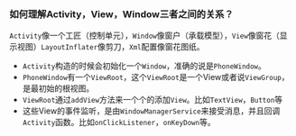 ### 如何理解Activity，View，Window三者之间的关系？

`Activity`像一个工匠（控制单元），`Window`像窗户（承载模型），`View`像窗花（显示视图）`LayoutInflater`像剪刀，`Xml`配置像窗花图纸。

* `Activity`构造的时候会初始化一个`Window`，准确的说是`PhoneWindow`。
* `PhoneWindow`有一个`ViewRoot`，这个`ViewRoot`是一个View或者说`ViewGroup`，是最初始的根视图。
* `ViewRoot`通过`addView`方法来一个个的添加`View`。比如`TextView`，`Button`等
* 这些View的事件监听，是由`WindowManagerService`来接受消息，并且回调`Activity`函数。比如`onClickListener`，`onKeyDown`等。

